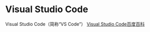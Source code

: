 # Visual Studio Code
Visual Studio Code（简称“VS Code”）
[Visual Studio Code百度百科](https://baike.baidu.com/item/visual%20studio%20code/17514281?fr=aladdin)
